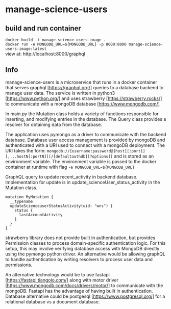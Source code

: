 # manage-science-users

## build and run container

` docker build -t manage-science-users-image . ` <br />
`docker run -e MONGODB_URL=${MONGODB_URL} -p 8000:8000 manage-science-users-image:latest ` <br />
view at: http://localhost:8000/graphql


## Info

manage-science-users is a microservice that runs in a docker container that serves graphql [https://graphql.org/] queries to a database backend to manage user data.
  The service is written in python3 [https://www.python.org/] and uses strawberry [https://strawberry.rocks/] to communicate with a mongoDB database [https://www.mongodb.com/] <br />
  
In main.py the Mutation class holds a variety of functions responsible for inserting, and modifying entries in the database.
The Query class provides a resolver for obtaining data from the database.

The application uses pymongo as a driver to communicate with the backend database. Database user access management is provided by mongoDB and authenticated with a URI used to connect with a mongoDB deployment.
The URI takes the form:
` mongodb://[username:password@]host1[:port1][,...hostN[:portN]][/[defaultauthdb][?options]] `
and is stored as an environment variable. The environment variable is passed to the docker container at runtime with
flag ` -e MONGODB_URL=${MONGODB_URL} `
  
GraphQL query to update recent_activity in backend database. Implementation for update is in update_scienceUser_status_activity in the Mutation class.
```
mutation MyMutation {
  __typename
  updateScienceuserStatusActivity(uid: "wns") {
    status {
      lastAccountActivity
    }
  }
}
```
strawberry library does not provide built in authentication, but provides Permission classes to process domain-specific authentication logic. For this setup, this may involve verifying database access with MongoDB directly using the pymongo python driver. An alternative would be allowing graphQL to handle authentication by writing resolvers to process user data and permissions.

An alternative technology would be to use fastapi [https://fastapi.tiangolo.com/] along with motor driver [https://www.mongodb.com/docs/drivers/motor/] to communicate with the mongoDB. Fastapi has the advantage of having built in authentication.
Database alternative could be postgesql [https://www.postgresql.org/] for a relational database vs a document database.



